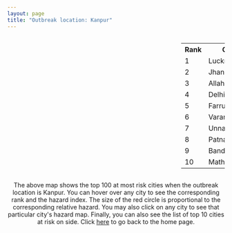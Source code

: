 ```yaml
---
layout: page
title: "Outbreak location: Kanpur"
---
```

<div style="width: 100%; overflow: auto;">
<div style="width: 75%; float: left;">
<div id="mapid">
<script src="https://buda-magenta.github.io/hazard_map/load_map.js"></script>

<script>
var marker_outbreak = L.marker([26.460914, 80.321759],{"autoPan": true}).addTo(map); marker_outbreak.bindTooltip("Kanpur").openTooltip();

var circle_1 = L.circle([26.838100, 80.934600], {"pane": "markerPane", "color": "red", "fill": true, "fillOpacity": 0.2, "fillRule": "evenodd", "lineCap": "round", "lineJoin": "round", "opacity": 1.0, "radius": 60555, "stroke": true, "weight": 3}).addTo(map);
circle_1.bindTooltip("Lucknow<br>rank: 1<br>hazard index: 0.060555")
circle_1.bindPopup('<a href="https://buda-magenta.github.io/hazard_map/Lucknow">Lucknow</a>')

var circle_2 = L.circle([25.531031, 78.652689], {"pane": "markerPane", "color": "red", "fill": true, "fillOpacity": 0.2, "fillRule": "evenodd", "lineCap": "round", "lineJoin": "round", "opacity": 1.0, "radius": 50812, "stroke": true, "weight": 3}).addTo(map);
circle_2.bindTooltip("Jhansi<br>rank: 2<br>hazard index: 0.050812")
circle_2.bindPopup('<a href="https://buda-magenta.github.io/hazard_map/Jhansi">Jhansi</a>')

var circle_3 = L.circle([25.438130, 81.833800], {"pane": "markerPane", "color": "red", "fill": true, "fillOpacity": 0.2, "fillRule": "evenodd", "lineCap": "round", "lineJoin": "round", "opacity": 1.0, "radius": 39657, "stroke": true, "weight": 3}).addTo(map);
circle_3.bindTooltip("Allahabad<br>rank: 3<br>hazard index: 0.039658")
circle_3.bindPopup('<a href="https://buda-magenta.github.io/hazard_map/Allahabad">Allahabad</a>')

var circle_4 = L.circle([28.651718, 77.221939], {"pane": "markerPane", "color": "red", "fill": true, "fillOpacity": 0.2, "fillRule": "evenodd", "lineCap": "round", "lineJoin": "round", "opacity": 1.0, "radius": 37897, "stroke": true, "weight": 3}).addTo(map);
circle_4.bindTooltip("Delhi<br>rank: 4<br>hazard index: 0.037898")
circle_4.bindPopup('<a href="https://buda-magenta.github.io/hazard_map/Delhi">Delhi</a>')

var circle_5 = L.circle([27.437194, 79.489129], {"pane": "markerPane", "color": "red", "fill": true, "fillOpacity": 0.2, "fillRule": "evenodd", "lineCap": "round", "lineJoin": "round", "opacity": 1.0, "radius": 20692, "stroke": true, "weight": 3}).addTo(map);
circle_5.bindTooltip("Farrukhabad<br>rank: 5<br>hazard index: 0.020693")
circle_5.bindPopup('<a href="https://buda-magenta.github.io/hazard_map/Farrukhabad">Farrukhabad</a>')

var circle_6 = L.circle([25.335649, 83.007629], {"pane": "markerPane", "color": "red", "fill": true, "fillOpacity": 0.2, "fillRule": "evenodd", "lineCap": "round", "lineJoin": "round", "opacity": 1.0, "radius": 17966, "stroke": true, "weight": 3}).addTo(map);
circle_6.bindTooltip("Varanasi<br>rank: 6<br>hazard index: 0.017967")
circle_6.bindPopup('<a href="https://buda-magenta.github.io/hazard_map/Varanasi">Varanasi</a>')

var circle_7 = L.circle([26.575504, 80.613762], {"pane": "markerPane", "color": "red", "fill": true, "fillOpacity": 0.2, "fillRule": "evenodd", "lineCap": "round", "lineJoin": "round", "opacity": 1.0, "radius": 11588, "stroke": true, "weight": 3}).addTo(map);
circle_7.bindTooltip("Unnao<br>rank: 7<br>hazard index: 0.011589")
circle_7.bindPopup('<a href="https://buda-magenta.github.io/hazard_map/Unnao">Unnao</a>')

var circle_8 = L.circle([25.609324, 85.123525], {"pane": "markerPane", "color": "red", "fill": true, "fillOpacity": 0.2, "fillRule": "evenodd", "lineCap": "round", "lineJoin": "round", "opacity": 1.0, "radius": 9190, "stroke": true, "weight": 3}).addTo(map);
circle_8.bindTooltip("Patna<br>rank: 8<br>hazard index: 0.009190")
circle_8.bindPopup('<a href="https://buda-magenta.github.io/hazard_map/Patna">Patna</a>')

var circle_9 = L.circle([25.476300, 80.339500], {"pane": "markerPane", "color": "red", "fill": true, "fillOpacity": 0.2, "fillRule": "evenodd", "lineCap": "round", "lineJoin": "round", "opacity": 1.0, "radius": 7860, "stroke": true, "weight": 3}).addTo(map);
circle_9.bindTooltip("Banda<br>rank: 9<br>hazard index: 0.007861")
circle_9.bindPopup('<a href="https://buda-magenta.github.io/hazard_map/Banda">Banda</a>')

var circle_10 = L.circle([27.633333, 77.583333], {"pane": "markerPane", "color": "red", "fill": true, "fillOpacity": 0.2, "fillRule": "evenodd", "lineCap": "round", "lineJoin": "round", "opacity": 1.0, "radius": 6493, "stroke": true, "weight": 3}).addTo(map);
circle_10.bindTooltip("Mathura<br>rank: 10<br>hazard index: 0.006493")
circle_10.bindPopup('<a href="https://buda-magenta.github.io/hazard_map/Mathura">Mathura</a>')

var circle_11 = L.circle([25.603508, 83.507454], {"pane": "markerPane", "color": "red", "fill": true, "fillOpacity": 0.2, "fillRule": "evenodd", "lineCap": "round", "lineJoin": "round", "opacity": 1.0, "radius": 5393, "stroke": true, "weight": 3}).addTo(map);
circle_11.bindTooltip("Ghazipur<br>rank: 11<br>hazard index: 0.005394")
circle_11.bindPopup('<a href="https://buda-magenta.github.io/hazard_map/Ghazipur">Ghazipur</a>')

var circle_12 = L.circle([24.700385, 78.518668], {"pane": "markerPane", "color": "red", "fill": true, "fillOpacity": 0.2, "fillRule": "evenodd", "lineCap": "round", "lineJoin": "round", "opacity": 1.0, "radius": 5392, "stroke": true, "weight": 3}).addTo(map);
circle_12.bindTooltip("Lalitpur<br>rank: 12<br>hazard index: 0.005392")
circle_12.bindPopup('<a href="https://buda-magenta.github.io/hazard_map/Lalitpur">Lalitpur</a>')

var circle_13 = L.circle([26.671329, 83.364583], {"pane": "markerPane", "color": "red", "fill": true, "fillOpacity": 0.2, "fillRule": "evenodd", "lineCap": "round", "lineJoin": "round", "opacity": 1.0, "radius": 5323, "stroke": true, "weight": 3}).addTo(map);
circle_13.bindTooltip("Gorakhpur<br>rank: 13<br>hazard index: 0.005323")
circle_13.bindPopup('<a href="https://buda-magenta.github.io/hazard_map/Gorakhpur">Gorakhpur</a>')

var circle_14 = L.circle([25.954628, 83.647350], {"pane": "markerPane", "color": "red", "fill": true, "fillOpacity": 0.2, "fillRule": "evenodd", "lineCap": "round", "lineJoin": "round", "opacity": 1.0, "radius": 5062, "stroke": true, "weight": 3}).addTo(map);
circle_14.bindTooltip("Maunath Bhanjan<br>rank: 14<br>hazard index: 0.005063")
circle_14.bindPopup('<a href="https://buda-magenta.github.io/hazard_map/Maunath_Bhanjan">Maunath Bhanjan</a>')

var circle_15 = L.circle([26.250000, 81.250000], {"pane": "markerPane", "color": "red", "fill": true, "fillOpacity": 0.2, "fillRule": "evenodd", "lineCap": "round", "lineJoin": "round", "opacity": 1.0, "radius": 4172, "stroke": true, "weight": 3}).addTo(map);
circle_15.bindTooltip("Rae Bareli<br>rank: 15<br>hazard index: 0.004173")
circle_15.bindPopup('<a href="https://buda-magenta.github.io/hazard_map/Rae_Bareli">Rae Bareli</a>')

var circle_16 = L.circle([25.843539, 80.918004], {"pane": "markerPane", "color": "red", "fill": true, "fillOpacity": 0.2, "fillRule": "evenodd", "lineCap": "round", "lineJoin": "round", "opacity": 1.0, "radius": 4166, "stroke": true, "weight": 3}).addTo(map);
circle_16.bindTooltip("Fatehpur<br>rank: 16<br>hazard index: 0.004167")
circle_16.bindPopup('<a href="https://buda-magenta.github.io/hazard_map/Fatehpur">Fatehpur</a>')

var circle_17 = L.circle([27.504639, 80.829466], {"pane": "markerPane", "color": "red", "fill": true, "fillOpacity": 0.2, "fillRule": "evenodd", "lineCap": "round", "lineJoin": "round", "opacity": 1.0, "radius": 3438, "stroke": true, "weight": 3}).addTo(map);
circle_17.bindTooltip("Sitapur<br>rank: 17<br>hazard index: 0.003439")
circle_17.bindPopup('<a href="https://buda-magenta.github.io/hazard_map/Sitapur">Sitapur</a>')

var circle_18 = L.circle([22.541418, 88.357691], {"pane": "markerPane", "color": "red", "fill": true, "fillOpacity": 0.2, "fillRule": "evenodd", "lineCap": "round", "lineJoin": "round", "opacity": 1.0, "radius": 3426, "stroke": true, "weight": 3}).addTo(map);
circle_18.bindTooltip("Kolkata<br>rank: 18<br>hazard index: 0.003426")
circle_18.bindPopup('<a href="https://buda-magenta.github.io/hazard_map/Kolkata">Kolkata</a>')

var circle_19 = L.circle([26.915458, 75.818982], {"pane": "markerPane", "color": "red", "fill": true, "fillOpacity": 0.2, "fillRule": "evenodd", "lineCap": "round", "lineJoin": "round", "opacity": 1.0, "radius": 3174, "stroke": true, "weight": 3}).addTo(map);
circle_19.bindTooltip("Jaipur<br>rank: 19<br>hazard index: 0.003174")
circle_19.bindPopup('<a href="https://buda-magenta.github.io/hazard_map/Jaipur">Jaipur</a>')

var circle_20 = L.circle([27.175255, 78.009816], {"pane": "markerPane", "color": "red", "fill": true, "fillOpacity": 0.2, "fillRule": "evenodd", "lineCap": "round", "lineJoin": "round", "opacity": 1.0, "radius": 3131, "stroke": true, "weight": 3}).addTo(map);
circle_20.bindTooltip("Agra<br>rank: 20<br>hazard index: 0.003131")
circle_20.bindPopup('<a href="https://buda-magenta.github.io/hazard_map/Agra">Agra</a>')

var circle_21 = L.circle([28.457876, 79.405571], {"pane": "markerPane", "color": "red", "fill": true, "fillOpacity": 0.2, "fillRule": "evenodd", "lineCap": "round", "lineJoin": "round", "opacity": 1.0, "radius": 2533, "stroke": true, "weight": 3}).addTo(map);
circle_21.bindTooltip("Bareilly<br>rank: 21<br>hazard index: 0.002533")
circle_21.bindPopup('<a href="https://buda-magenta.github.io/hazard_map/Bareilly">Bareilly</a>')

var circle_22 = L.circle([27.733696, 81.477321], {"pane": "markerPane", "color": "red", "fill": true, "fillOpacity": 0.2, "fillRule": "evenodd", "lineCap": "round", "lineJoin": "round", "opacity": 1.0, "radius": 2298, "stroke": true, "weight": 3}).addTo(map);
circle_22.bindTooltip("Bahraich<br>rank: 22<br>hazard index: 0.002298")
circle_22.bindPopup('<a href="https://buda-magenta.github.io/hazard_map/Bahraich">Bahraich</a>')

var circle_23 = L.circle([27.883846, 78.634890], {"pane": "markerPane", "color": "red", "fill": true, "fillOpacity": 0.2, "fillRule": "evenodd", "lineCap": "round", "lineJoin": "round", "opacity": 1.0, "radius": 2135, "stroke": true, "weight": 3}).addTo(map);
circle_23.bindTooltip("Kasganj<br>rank: 23<br>hazard index: 0.002135")
circle_23.bindPopup('<a href="https://buda-magenta.github.io/hazard_map/Kasganj">Kasganj</a>')

var circle_24 = L.circle([27.912633, 79.746563], {"pane": "markerPane", "color": "red", "fill": true, "fillOpacity": 0.2, "fillRule": "evenodd", "lineCap": "round", "lineJoin": "round", "opacity": 1.0, "radius": 2124, "stroke": true, "weight": 3}).addTo(map);
circle_24.bindTooltip("Shahjahanpur<br>rank: 24<br>hazard index: 0.002125")
circle_24.bindPopup('<a href="https://buda-magenta.github.io/hazard_map/Shahjahanpur">Shahjahanpur</a>')

var circle_25 = L.circle([19.075990, 72.877393], {"pane": "markerPane", "color": "red", "fill": true, "fillOpacity": 0.2, "fillRule": "evenodd", "lineCap": "round", "lineJoin": "round", "opacity": 1.0, "radius": 2106, "stroke": true, "weight": 3}).addTo(map);
circle_25.bindTooltip("Mumbai<br>rank: 25<br>hazard index: 0.002106")
circle_25.bindPopup('<a href="https://buda-magenta.github.io/hazard_map/Mumbai">Mumbai</a>')

var circle_26 = L.circle([26.203725, 78.157363], {"pane": "markerPane", "color": "red", "fill": true, "fillOpacity": 0.2, "fillRule": "evenodd", "lineCap": "round", "lineJoin": "round", "opacity": 1.0, "radius": 1935, "stroke": true, "weight": 3}).addTo(map);
circle_26.bindTooltip("Gwalior<br>rank: 26<br>hazard index: 0.001936")
circle_26.bindPopup('<a href="https://buda-magenta.github.io/hazard_map/Gwalior">Gwalior</a>')

var circle_27 = L.circle([25.877933, 84.119959], {"pane": "markerPane", "color": "red", "fill": true, "fillOpacity": 0.2, "fillRule": "evenodd", "lineCap": "round", "lineJoin": "round", "opacity": 1.0, "radius": 1652, "stroke": true, "weight": 3}).addTo(map);
circle_27.bindTooltip("Ballia<br>rank: 27<br>hazard index: 0.001652")
circle_27.bindPopup('<a href="https://buda-magenta.github.io/hazard_map/Ballia">Ballia</a>')

var circle_28 = L.circle([27.876990, 78.137290], {"pane": "markerPane", "color": "red", "fill": true, "fillOpacity": 0.2, "fillRule": "evenodd", "lineCap": "round", "lineJoin": "round", "opacity": 1.0, "radius": 1635, "stroke": true, "weight": 3}).addTo(map);
circle_28.bindTooltip("Aligarh<br>rank: 28<br>hazard index: 0.001636")
circle_28.bindPopup('<a href="https://buda-magenta.github.io/hazard_map/Aligarh">Aligarh</a>')

var circle_29 = L.circle([26.638076, 82.059024], {"pane": "markerPane", "color": "red", "fill": true, "fillOpacity": 0.2, "fillRule": "evenodd", "lineCap": "round", "lineJoin": "round", "opacity": 1.0, "radius": 1631, "stroke": true, "weight": 3}).addTo(map);
circle_29.bindTooltip("Faizabad<br>rank: 29<br>hazard index: 0.001632")
circle_29.bindPopup('<a href="https://buda-magenta.github.io/hazard_map/Faizabad">Faizabad</a>')

var circle_30 = L.circle([26.718324, 79.090254], {"pane": "markerPane", "color": "red", "fill": true, "fillOpacity": 0.2, "fillRule": "evenodd", "lineCap": "round", "lineJoin": "round", "opacity": 1.0, "radius": 1599, "stroke": true, "weight": 3}).addTo(map);
circle_30.bindTooltip("Etawah<br>rank: 30<br>hazard index: 0.001599")
circle_30.bindPopup('<a href="https://buda-magenta.github.io/hazard_map/Etawah">Etawah</a>')

var circle_31 = L.circle([20.266777, 85.843559], {"pane": "markerPane", "color": "red", "fill": true, "fillOpacity": 0.2, "fillRule": "evenodd", "lineCap": "round", "lineJoin": "round", "opacity": 1.0, "radius": 1536, "stroke": true, "weight": 3}).addTo(map);
circle_31.bindTooltip("Bhubaneswar<br>rank: 31<br>hazard index: 0.001537")
circle_31.bindPopup('<a href="https://buda-magenta.github.io/hazard_map/Bhubaneswar">Bhubaneswar</a>')

var circle_32 = L.circle([23.160894, 79.949770], {"pane": "markerPane", "color": "red", "fill": true, "fillOpacity": 0.2, "fillRule": "evenodd", "lineCap": "round", "lineJoin": "round", "opacity": 1.0, "radius": 1517, "stroke": true, "weight": 3}).addTo(map);
circle_32.bindTooltip("Jabalpur<br>rank: 32<br>hazard index: 0.001517")
circle_32.bindPopup('<a href="https://buda-magenta.github.io/hazard_map/Jabalpur">Jabalpur</a>')

var circle_33 = L.circle([27.109667, 81.918329], {"pane": "markerPane", "color": "red", "fill": true, "fillOpacity": 0.2, "fillRule": "evenodd", "lineCap": "round", "lineJoin": "round", "opacity": 1.0, "radius": 1513, "stroke": true, "weight": 3}).addTo(map);
circle_33.bindTooltip("Gonda<br>rank: 33<br>hazard index: 0.001514")
circle_33.bindPopup('<a href="https://buda-magenta.github.io/hazard_map/Gonda">Gonda</a>')

var circle_34 = L.circle([24.796436, 85.007956], {"pane": "markerPane", "color": "red", "fill": true, "fillOpacity": 0.2, "fillRule": "evenodd", "lineCap": "round", "lineJoin": "round", "opacity": 1.0, "radius": 1501, "stroke": true, "weight": 3}).addTo(map);
circle_34.bindTooltip("Gaya<br>rank: 34<br>hazard index: 0.001502")
circle_34.bindPopup('<a href="https://buda-magenta.github.io/hazard_map/Gaya">Gaya</a>')

var circle_35 = L.circle([27.985060, 80.753845], {"pane": "markerPane", "color": "red", "fill": true, "fillOpacity": 0.2, "fillRule": "evenodd", "lineCap": "round", "lineJoin": "round", "opacity": 1.0, "radius": 1473, "stroke": true, "weight": 3}).addTo(map);
circle_35.bindTooltip("Lakhimpur<br>rank: 35<br>hazard index: 0.001474")
circle_35.bindPopup('<a href="https://buda-magenta.github.io/hazard_map/Lakhimpur">Lakhimpur</a>')

var circle_36 = L.circle([23.370035, 85.325013], {"pane": "markerPane", "color": "red", "fill": true, "fillOpacity": 0.2, "fillRule": "evenodd", "lineCap": "round", "lineJoin": "round", "opacity": 1.0, "radius": 1379, "stroke": true, "weight": 3}).addTo(map);
circle_36.bindTooltip("Ranchi<br>rank: 36<br>hazard index: 0.001379")
circle_36.bindPopup('<a href="https://buda-magenta.github.io/hazard_map/Ranchi">Ranchi</a>')

var circle_37 = L.circle([22.801519, 86.202958], {"pane": "markerPane", "color": "red", "fill": true, "fillOpacity": 0.2, "fillRule": "evenodd", "lineCap": "round", "lineJoin": "round", "opacity": 1.0, "radius": 1203, "stroke": true, "weight": 3}).addTo(map);
circle_37.bindTooltip("Jamshedpur<br>rank: 37<br>hazard index: 0.001204")
circle_37.bindPopup('<a href="https://buda-magenta.github.io/hazard_map/Jamshedpur">Jamshedpur</a>')

var circle_38 = L.circle([25.935955, 79.424328], {"pane": "markerPane", "color": "red", "fill": true, "fillOpacity": 0.2, "fillRule": "evenodd", "lineCap": "round", "lineJoin": "round", "opacity": 1.0, "radius": 1186, "stroke": true, "weight": 3}).addTo(map);
circle_38.bindTooltip("Orai<br>rank: 38<br>hazard index: 0.001187")
circle_38.bindPopup('<a href="https://buda-magenta.github.io/hazard_map/Orai">Orai</a>')

var circle_39 = L.circle([24.935635, 82.647701], {"pane": "markerPane", "color": "red", "fill": true, "fillOpacity": 0.2, "fillRule": "evenodd", "lineCap": "round", "lineJoin": "round", "opacity": 1.0, "radius": 1139, "stroke": true, "weight": 3}).addTo(map);
circle_39.bindTooltip("Mirzapur<br>rank: 39<br>hazard index: 0.001139")
circle_39.bindPopup('<a href="https://buda-magenta.github.io/hazard_map/Mirzapur">Mirzapur</a>')

var circle_40 = L.circle([27.338577, 80.097526], {"pane": "markerPane", "color": "red", "fill": true, "fillOpacity": 0.2, "fillRule": "evenodd", "lineCap": "round", "lineJoin": "round", "opacity": 1.0, "radius": 1081, "stroke": true, "weight": 3}).addTo(map);
circle_40.bindTooltip("Hardoi<br>rank: 40<br>hazard index: 0.001081")
circle_40.bindPopup('<a href="https://buda-magenta.github.io/hazard_map/Hardoi">Hardoi</a>')

var circle_41 = L.circle([26.500000, 78.750000], {"pane": "markerPane", "color": "red", "fill": true, "fillOpacity": 0.2, "fillRule": "evenodd", "lineCap": "round", "lineJoin": "round", "opacity": 1.0, "radius": 1079, "stroke": true, "weight": 3}).addTo(map);
circle_41.bindTooltip("Bhind<br>rank: 41<br>hazard index: 0.001079")
circle_41.bindPopup('<a href="https://buda-magenta.github.io/hazard_map/Bhind">Bhind</a>')

var circle_42 = L.circle([25.280733, 83.125128], {"pane": "markerPane", "color": "red", "fill": true, "fillOpacity": 0.2, "fillRule": "evenodd", "lineCap": "round", "lineJoin": "round", "opacity": 1.0, "radius": 1078, "stroke": true, "weight": 3}).addTo(map);
circle_42.bindTooltip("Mughal Sarai<br>rank: 42<br>hazard index: 0.001079")
circle_42.bindPopup('<a href="https://buda-magenta.github.io/hazard_map/Mughal_Sarai">Mughal Sarai</a>')

var circle_43 = L.circle([26.180598, 91.753943], {"pane": "markerPane", "color": "red", "fill": true, "fillOpacity": 0.2, "fillRule": "evenodd", "lineCap": "round", "lineJoin": "round", "opacity": 1.0, "radius": 989, "stroke": true, "weight": 3}).addTo(map);
circle_43.bindTooltip("Guwahati<br>rank: 43<br>hazard index: 0.000990")
circle_43.bindPopup('<a href="https://buda-magenta.github.io/hazard_map/Guwahati">Guwahati</a>')

var circle_44 = L.circle([26.148658, 85.340013], {"pane": "markerPane", "color": "red", "fill": true, "fillOpacity": 0.2, "fillRule": "evenodd", "lineCap": "round", "lineJoin": "round", "opacity": 1.0, "radius": 933, "stroke": true, "weight": 3}).addTo(map);
circle_44.bindTooltip("Muzaffarpur<br>rank: 44<br>hazard index: 0.000933")
circle_44.bindPopup('<a href="https://buda-magenta.github.io/hazard_map/Muzaffarpur">Muzaffarpur</a>')

var circle_45 = L.circle([27.177366, 78.389912], {"pane": "markerPane", "color": "red", "fill": true, "fillOpacity": 0.2, "fillRule": "evenodd", "lineCap": "round", "lineJoin": "round", "opacity": 1.0, "radius": 932, "stroke": true, "weight": 3}).addTo(map);
circle_45.bindTooltip("Firozabad<br>rank: 45<br>hazard index: 0.000933")
circle_45.bindPopup('<a href="https://buda-magenta.github.io/hazard_map/Firozabad">Firozabad</a>')

var circle_46 = L.circle([20.468600, 85.879200], {"pane": "markerPane", "color": "red", "fill": true, "fillOpacity": 0.2, "fillRule": "evenodd", "lineCap": "round", "lineJoin": "round", "opacity": 1.0, "radius": 929, "stroke": true, "weight": 3}).addTo(map);
circle_46.bindTooltip("Cuttack<br>rank: 46<br>hazard index: 0.000930")
circle_46.bindPopup('<a href="https://buda-magenta.github.io/hazard_map/Cuttack">Cuttack</a>')

var circle_47 = L.circle([26.242511, 82.296169], {"pane": "markerPane", "color": "red", "fill": true, "fillOpacity": 0.2, "fillRule": "evenodd", "lineCap": "round", "lineJoin": "round", "opacity": 1.0, "radius": 891, "stroke": true, "weight": 3}).addTo(map);
circle_47.bindTooltip("Sultanpur<br>rank: 47<br>hazard index: 0.000892")
circle_47.bindPopup('<a href="https://buda-magenta.github.io/hazard_map/Sultanpur">Sultanpur</a>')

var circle_48 = L.circle([23.258486, 77.401989], {"pane": "markerPane", "color": "red", "fill": true, "fillOpacity": 0.2, "fillRule": "evenodd", "lineCap": "round", "lineJoin": "round", "opacity": 1.0, "radius": 881, "stroke": true, "weight": 3}).addTo(map);
circle_48.bindTooltip("Bhopal<br>rank: 48<br>hazard index: 0.000882")
circle_48.bindPopup('<a href="https://buda-magenta.github.io/hazard_map/Bhopal">Bhopal</a>')

var circle_49 = L.circle([26.716413, 88.430992], {"pane": "markerPane", "color": "red", "fill": true, "fillOpacity": 0.2, "fillRule": "evenodd", "lineCap": "round", "lineJoin": "round", "opacity": 1.0, "radius": 872, "stroke": true, "weight": 3}).addTo(map);
circle_49.bindTooltip("Siliguri<br>rank: 49<br>hazard index: 0.000873")
circle_49.bindPopup('<a href="https://buda-magenta.github.io/hazard_map/Siliguri">Siliguri</a>')

var circle_50 = L.circle([25.286698, 87.132254], {"pane": "markerPane", "color": "red", "fill": true, "fillOpacity": 0.2, "fillRule": "evenodd", "lineCap": "round", "lineJoin": "round", "opacity": 1.0, "radius": 794, "stroke": true, "weight": 3}).addTo(map);
circle_50.bindTooltip("Bhagalpur<br>rank: 50<br>hazard index: 0.000794")
circle_50.bindPopup('<a href="https://buda-magenta.github.io/hazard_map/Bhagalpur">Bhagalpur</a>')

var circle_51 = L.circle([27.209822, 79.048137], {"pane": "markerPane", "color": "red", "fill": true, "fillOpacity": 0.2, "fillRule": "evenodd", "lineCap": "round", "lineJoin": "round", "opacity": 1.0, "radius": 781, "stroke": true, "weight": 3}).addTo(map);
circle_51.bindTooltip("Mainpuri<br>rank: 51<br>hazard index: 0.000782")
circle_51.bindPopup('<a href="https://buda-magenta.github.io/hazard_map/Mainpuri">Mainpuri</a>')

var circle_52 = L.circle([24.500000, 81.000000], {"pane": "markerPane", "color": "red", "fill": true, "fillOpacity": 0.2, "fillRule": "evenodd", "lineCap": "round", "lineJoin": "round", "opacity": 1.0, "radius": 778, "stroke": true, "weight": 3}).addTo(map);
circle_52.bindTooltip("Satna<br>rank: 52<br>hazard index: 0.000779")
circle_52.bindPopup('<a href="https://buda-magenta.github.io/hazard_map/Satna">Satna</a>')

var circle_53 = L.circle([26.439874, 80.018000], {"pane": "markerPane", "color": "red", "fill": true, "fillOpacity": 0.2, "fillRule": "evenodd", "lineCap": "round", "lineJoin": "round", "opacity": 1.0, "radius": 776, "stroke": true, "weight": 3}).addTo(map);
circle_53.bindTooltip("Akbarpur<br>rank: 53<br>hazard index: 0.000777")
circle_53.bindPopup('<a href="https://buda-magenta.github.io/hazard_map/Akbarpur">Akbarpur</a>')

var circle_54 = L.circle([25.565691, 80.063489], {"pane": "markerPane", "color": "red", "fill": true, "fillOpacity": 0.2, "fillRule": "evenodd", "lineCap": "round", "lineJoin": "round", "opacity": 1.0, "radius": 770, "stroke": true, "weight": 3}).addTo(map);
circle_54.bindTooltip("Khanna<br>rank: 54<br>hazard index: 0.000770")
circle_54.bindPopup('<a href="https://buda-magenta.github.io/hazard_map/Khanna">Khanna</a>')

var circle_55 = L.circle([27.036604, 78.651436], {"pane": "markerPane", "color": "red", "fill": true, "fillOpacity": 0.2, "fillRule": "evenodd", "lineCap": "round", "lineJoin": "round", "opacity": 1.0, "radius": 737, "stroke": true, "weight": 3}).addTo(map);
circle_55.bindTooltip("Shikohabad<br>rank: 55<br>hazard index: 0.000738")
circle_55.bindPopup('<a href="https://buda-magenta.github.io/hazard_map/Shikohabad">Shikohabad</a>')

var circle_56 = L.circle([23.021624, 72.579707], {"pane": "markerPane", "color": "red", "fill": true, "fillOpacity": 0.2, "fillRule": "evenodd", "lineCap": "round", "lineJoin": "round", "opacity": 1.0, "radius": 710, "stroke": true, "weight": 3}).addTo(map);
circle_56.bindTooltip("Ahmedabad<br>rank: 56<br>hazard index: 0.000710")
circle_56.bindPopup('<a href="https://buda-magenta.github.io/hazard_map/Ahmedabad">Ahmedabad</a>')

var circle_57 = L.circle([23.795281, 86.430964], {"pane": "markerPane", "color": "red", "fill": true, "fillOpacity": 0.2, "fillRule": "evenodd", "lineCap": "round", "lineJoin": "round", "opacity": 1.0, "radius": 699, "stroke": true, "weight": 3}).addTo(map);
circle_57.bindTooltip("Dhanbad<br>rank: 57<br>hazard index: 0.000700")
circle_57.bindPopup('<a href="https://buda-magenta.github.io/hazard_map/Dhanbad">Dhanbad</a>')

var circle_58 = L.circle([21.237947, 81.633683], {"pane": "markerPane", "color": "red", "fill": true, "fillOpacity": 0.2, "fillRule": "evenodd", "lineCap": "round", "lineJoin": "round", "opacity": 1.0, "radius": 683, "stroke": true, "weight": 3}).addTo(map);
circle_58.bindTooltip("Raipur<br>rank: 58<br>hazard index: 0.000683")
circle_58.bindPopup('<a href="https://buda-magenta.github.io/hazard_map/Raipur">Raipur</a>')

var circle_59 = L.circle([25.750000, 78.500000], {"pane": "markerPane", "color": "red", "fill": true, "fillOpacity": 0.2, "fillRule": "evenodd", "lineCap": "round", "lineJoin": "round", "opacity": 1.0, "radius": 659, "stroke": true, "weight": 3}).addTo(map);
circle_59.bindTooltip("Datia<br>rank: 59<br>hazard index: 0.000660")
circle_59.bindPopup('<a href="https://buda-magenta.github.io/hazard_map/Datia">Datia</a>')

var circle_60 = L.circle([29.154148, 77.305954], {"pane": "markerPane", "color": "red", "fill": true, "fillOpacity": 0.2, "fillRule": "evenodd", "lineCap": "round", "lineJoin": "round", "opacity": 1.0, "radius": 603, "stroke": true, "weight": 3}).addTo(map);
circle_60.bindTooltip("Baraut<br>rank: 60<br>hazard index: 0.000603")
circle_60.bindPopup('<a href="https://buda-magenta.github.io/hazard_map/Baraut">Baraut</a>')

var circle_61 = L.circle([25.773344, 84.784977], {"pane": "markerPane", "color": "red", "fill": true, "fillOpacity": 0.2, "fillRule": "evenodd", "lineCap": "round", "lineJoin": "round", "opacity": 1.0, "radius": 601, "stroke": true, "weight": 3}).addTo(map);
circle_61.bindTooltip("Chapra<br>rank: 61<br>hazard index: 0.000602")
circle_61.bindPopup('<a href="https://buda-magenta.github.io/hazard_map/Chapra">Chapra</a>')

var circle_62 = L.circle([25.196826, 76.000893], {"pane": "markerPane", "color": "red", "fill": true, "fillOpacity": 0.2, "fillRule": "evenodd", "lineCap": "round", "lineJoin": "round", "opacity": 1.0, "radius": 594, "stroke": true, "weight": 3}).addTo(map);
circle_62.bindTooltip("Kota<br>rank: 62<br>hazard index: 0.000595")
circle_62.bindPopup('<a href="https://buda-magenta.github.io/hazard_map/Kota">Kota</a>')

var circle_63 = L.circle([26.423847, 83.762732], {"pane": "markerPane", "color": "red", "fill": true, "fillOpacity": 0.2, "fillRule": "evenodd", "lineCap": "round", "lineJoin": "round", "opacity": 1.0, "radius": 592, "stroke": true, "weight": 3}).addTo(map);
circle_63.bindTooltip("Deoria<br>rank: 63<br>hazard index: 0.000592")
circle_63.bindPopup('<a href="https://buda-magenta.github.io/hazard_map/Deoria">Deoria</a>')

var circle_64 = L.circle([29.000653, 77.768229], {"pane": "markerPane", "color": "red", "fill": true, "fillOpacity": 0.2, "fillRule": "evenodd", "lineCap": "round", "lineJoin": "round", "opacity": 1.0, "radius": 541, "stroke": true, "weight": 3}).addTo(map);
circle_64.bindTooltip("Meerut<br>rank: 64<br>hazard index: 0.000541")
circle_64.bindPopup('<a href="https://buda-magenta.github.io/hazard_map/Meerut">Meerut</a>')

var circle_65 = L.circle([28.428262, 77.002700], {"pane": "markerPane", "color": "red", "fill": true, "fillOpacity": 0.2, "fillRule": "evenodd", "lineCap": "round", "lineJoin": "round", "opacity": 1.0, "radius": 535, "stroke": true, "weight": 3}).addTo(map);
circle_65.bindTooltip("Gurgaon<br>rank: 65<br>hazard index: 0.000536")
circle_65.bindPopup('<a href="https://buda-magenta.github.io/hazard_map/Gurgaon">Gurgaon</a>')

var circle_66 = L.circle([25.623457, 84.596839], {"pane": "markerPane", "color": "red", "fill": true, "fillOpacity": 0.2, "fillRule": "evenodd", "lineCap": "round", "lineJoin": "round", "opacity": 1.0, "radius": 522, "stroke": true, "weight": 3}).addTo(map);
circle_66.bindTooltip("Arrah<br>rank: 66<br>hazard index: 0.000523")
circle_66.bindPopup('<a href="https://buda-magenta.github.io/hazard_map/Arrah">Arrah</a>')

var circle_67 = L.circle([23.699128, 85.991069], {"pane": "markerPane", "color": "red", "fill": true, "fillOpacity": 0.2, "fillRule": "evenodd", "lineCap": "round", "lineJoin": "round", "opacity": 1.0, "radius": 498, "stroke": true, "weight": 3}).addTo(map);
circle_67.bindTooltip("Bokaro<br>rank: 67<br>hazard index: 0.000498")
circle_67.bindPopup('<a href="https://buda-magenta.github.io/hazard_map/Bokaro">Bokaro</a>')

var circle_68 = L.circle([28.402979, 77.310384], {"pane": "markerPane", "color": "red", "fill": true, "fillOpacity": 0.2, "fillRule": "evenodd", "lineCap": "round", "lineJoin": "round", "opacity": 1.0, "radius": 491, "stroke": true, "weight": 3}).addTo(map);
circle_68.bindTooltip("Faridabad<br>rank: 68<br>hazard index: 0.000492")
circle_68.bindPopup('<a href="https://buda-magenta.github.io/hazard_map/Faridabad">Faridabad</a>')

var circle_69 = L.circle([26.022697, 83.028873], {"pane": "markerPane", "color": "red", "fill": true, "fillOpacity": 0.2, "fillRule": "evenodd", "lineCap": "round", "lineJoin": "round", "opacity": 1.0, "radius": 491, "stroke": true, "weight": 3}).addTo(map);
circle_69.bindTooltip("Azamgarh<br>rank: 69<br>hazard index: 0.000491")
circle_69.bindPopup('<a href="https://buda-magenta.github.io/hazard_map/Azamgarh">Azamgarh</a>')

var circle_70 = L.circle([25.560900, 87.647654], {"pane": "markerPane", "color": "red", "fill": true, "fillOpacity": 0.2, "fillRule": "evenodd", "lineCap": "round", "lineJoin": "round", "opacity": 1.0, "radius": 467, "stroke": true, "weight": 3}).addTo(map);
circle_70.bindTooltip("Katihar<br>rank: 70<br>hazard index: 0.000467")
circle_70.bindPopup('<a href="https://buda-magenta.github.io/hazard_map/Katihar">Katihar</a>')

var circle_71 = L.circle([30.909016, 75.851601], {"pane": "markerPane", "color": "red", "fill": true, "fillOpacity": 0.2, "fillRule": "evenodd", "lineCap": "round", "lineJoin": "round", "opacity": 1.0, "radius": 448, "stroke": true, "weight": 3}).addTo(map);
circle_71.bindTooltip("Ludhiana<br>rank: 71<br>hazard index: 0.000448")
circle_71.bindPopup('<a href="https://buda-magenta.github.io/hazard_map/Ludhiana">Ludhiana</a>')

var circle_72 = L.circle([28.570784, 77.327107], {"pane": "markerPane", "color": "red", "fill": true, "fillOpacity": 0.2, "fillRule": "evenodd", "lineCap": "round", "lineJoin": "round", "opacity": 1.0, "radius": 421, "stroke": true, "weight": 3}).addTo(map);
circle_72.bindTooltip("Noida<br>rank: 72<br>hazard index: 0.000422")
circle_72.bindPopup('<a href="https://buda-magenta.github.io/hazard_map/Noida">Noida</a>')

var circle_73 = L.circle([25.795593, 82.488341], {"pane": "markerPane", "color": "red", "fill": true, "fillOpacity": 0.2, "fillRule": "evenodd", "lineCap": "round", "lineJoin": "round", "opacity": 1.0, "radius": 398, "stroke": true, "weight": 3}).addTo(map);
circle_73.bindTooltip("Jaunpur<br>rank: 73<br>hazard index: 0.000399")
circle_73.bindPopup('<a href="https://buda-magenta.github.io/hazard_map/Jaunpur">Jaunpur</a>')

var circle_74 = L.circle([28.901090, 76.580194], {"pane": "markerPane", "color": "red", "fill": true, "fillOpacity": 0.2, "fillRule": "evenodd", "lineCap": "round", "lineJoin": "round", "opacity": 1.0, "radius": 389, "stroke": true, "weight": 3}).addTo(map);
circle_74.bindTooltip("Rohtak<br>rank: 74<br>hazard index: 0.000390")
circle_74.bindPopup('<a href="https://buda-magenta.github.io/hazard_map/Rohtak">Rohtak</a>')

var circle_75 = L.circle([23.687130, 86.974659], {"pane": "markerPane", "color": "red", "fill": true, "fillOpacity": 0.2, "fillRule": "evenodd", "lineCap": "round", "lineJoin": "round", "opacity": 1.0, "radius": 385, "stroke": true, "weight": 3}).addTo(map);
circle_75.bindTooltip("Asansol<br>rank: 75<br>hazard index: 0.000386")
circle_75.bindPopup('<a href="https://buda-magenta.github.io/hazard_map/Asansol">Asansol</a>')

var circle_76 = L.circle([26.724789, 82.793269], {"pane": "markerPane", "color": "red", "fill": true, "fillOpacity": 0.2, "fillRule": "evenodd", "lineCap": "round", "lineJoin": "round", "opacity": 1.0, "radius": 382, "stroke": true, "weight": 3}).addTo(map);
circle_76.bindTooltip("Basti<br>rank: 76<br>hazard index: 0.000383")
circle_76.bindPopup('<a href="https://buda-magenta.github.io/hazard_map/Basti">Basti</a>')

var circle_77 = L.circle([28.794068, 79.185930], {"pane": "markerPane", "color": "red", "fill": true, "fillOpacity": 0.2, "fillRule": "evenodd", "lineCap": "round", "lineJoin": "round", "opacity": 1.0, "radius": 379, "stroke": true, "weight": 3}).addTo(map);
circle_77.bindTooltip("Rampur<br>rank: 77<br>hazard index: 0.000380")
circle_77.bindPopup('<a href="https://buda-magenta.github.io/hazard_map/Rampur">Rampur</a>')

var circle_78 = L.circle([25.720581, 85.255560], {"pane": "markerPane", "color": "red", "fill": true, "fillOpacity": 0.2, "fillRule": "evenodd", "lineCap": "round", "lineJoin": "round", "opacity": 1.0, "radius": 369, "stroke": true, "weight": 3}).addTo(map);
circle_78.bindTooltip("Hajipur<br>rank: 78<br>hazard index: 0.000369")
circle_78.bindPopup('<a href="https://buda-magenta.github.io/hazard_map/Hajipur">Hajipur</a>')

var circle_79 = L.circle([28.863842, 78.805778], {"pane": "markerPane", "color": "red", "fill": true, "fillOpacity": 0.2, "fillRule": "evenodd", "lineCap": "round", "lineJoin": "round", "opacity": 1.0, "radius": 360, "stroke": true, "weight": 3}).addTo(map);
circle_79.bindTooltip("Moradabad<br>rank: 79<br>hazard index: 0.000360")
circle_79.bindPopup('<a href="https://buda-magenta.github.io/hazard_map/Moradabad">Moradabad</a>')

var circle_80 = L.circle([21.170200, 72.831100], {"pane": "markerPane", "color": "red", "fill": true, "fillOpacity": 0.2, "fillRule": "evenodd", "lineCap": "round", "lineJoin": "round", "opacity": 1.0, "radius": 359, "stroke": true, "weight": 3}).addTo(map);
circle_80.bindTooltip("Surat<br>rank: 80<br>hazard index: 0.000359")
circle_80.bindPopup('<a href="https://buda-magenta.github.io/hazard_map/Surat">Surat</a>')

var circle_81 = L.circle([25.512719, 86.090571], {"pane": "markerPane", "color": "red", "fill": true, "fillOpacity": 0.2, "fillRule": "evenodd", "lineCap": "round", "lineJoin": "round", "opacity": 1.0, "radius": 358, "stroke": true, "weight": 3}).addTo(map);
circle_81.bindTooltip("Begusarai<br>rank: 81<br>hazard index: 0.000358")
circle_81.bindPopup('<a href="https://buda-magenta.github.io/hazard_map/Begusarai">Begusarai</a>')

var circle_82 = L.circle([25.623400, 85.041700], {"pane": "markerPane", "color": "red", "fill": true, "fillOpacity": 0.2, "fillRule": "evenodd", "lineCap": "round", "lineJoin": "round", "opacity": 1.0, "radius": 351, "stroke": true, "weight": 3}).addTo(map);
circle_82.bindTooltip("Dinapur Nizamat<br>rank: 82<br>hazard index: 0.000351")
circle_82.bindPopup('<a href="https://buda-magenta.github.io/hazard_map/Dinapur_Nizamat">Dinapur Nizamat</a>')

var circle_83 = L.circle([12.979120, 77.591300], {"pane": "markerPane", "color": "red", "fill": true, "fillOpacity": 0.2, "fillRule": "evenodd", "lineCap": "round", "lineJoin": "round", "opacity": 1.0, "radius": 342, "stroke": true, "weight": 3}).addTo(map);
circle_83.bindTooltip("Bangalore<br>rank: 83<br>hazard index: 0.000342")
circle_83.bindPopup('<a href="https://buda-magenta.github.io/hazard_map/Bangalore">Bangalore</a>')

var circle_84 = L.circle([26.296772, 73.035143], {"pane": "markerPane", "color": "red", "fill": true, "fillOpacity": 0.2, "fillRule": "evenodd", "lineCap": "round", "lineJoin": "round", "opacity": 1.0, "radius": 330, "stroke": true, "weight": 3}).addTo(map);
circle_84.bindTooltip("Jodhpur<br>rank: 84<br>hazard index: 0.000331")
circle_84.bindPopup('<a href="https://buda-magenta.github.io/hazard_map/Jodhpur">Jodhpur</a>')

var circle_85 = L.circle([24.900100, 84.018211], {"pane": "markerPane", "color": "red", "fill": true, "fillOpacity": 0.2, "fillRule": "evenodd", "lineCap": "round", "lineJoin": "round", "opacity": 1.0, "radius": 323, "stroke": true, "weight": 3}).addTo(map);
circle_85.bindTooltip("Sasaram<br>rank: 85<br>hazard index: 0.000323")
circle_85.bindPopup('<a href="https://buda-magenta.github.io/hazard_map/Sasaram">Sasaram</a>')

var circle_86 = L.circle([28.651718, 77.221939], {"pane": "markerPane", "color": "red", "fill": true, "fillOpacity": 0.2, "fillRule": "evenodd", "lineCap": "round", "lineJoin": "round", "opacity": 1.0, "radius": 320, "stroke": true, "weight": 3}).addTo(map);
circle_86.bindTooltip("Dehri<br>rank: 86<br>hazard index: 0.000321")
circle_86.bindPopup('<a href="https://buda-magenta.github.io/hazard_map/Dehri">Dehri</a>')

var circle_87 = L.circle([25.133173, 86.525040], {"pane": "markerPane", "color": "red", "fill": true, "fillOpacity": 0.2, "fillRule": "evenodd", "lineCap": "round", "lineJoin": "round", "opacity": 1.0, "radius": 317, "stroke": true, "weight": 3}).addTo(map);
circle_87.bindTooltip("Kharagpur<br>rank: 87<br>hazard index: 0.000318")
circle_87.bindPopup('<a href="https://buda-magenta.github.io/hazard_map/Kharagpur">Kharagpur</a>')

var circle_88 = L.circle([23.809612, 78.759114], {"pane": "markerPane", "color": "red", "fill": true, "fillOpacity": 0.2, "fillRule": "evenodd", "lineCap": "round", "lineJoin": "round", "opacity": 1.0, "radius": 315, "stroke": true, "weight": 3}).addTo(map);
circle_88.bindTooltip("Sagar<br>rank: 88<br>hazard index: 0.000316")
circle_88.bindPopup('<a href="https://buda-magenta.github.io/hazard_map/Sagar">Sagar</a>')

var circle_89 = L.circle([27.265212, 77.369126], {"pane": "markerPane", "color": "red", "fill": true, "fillOpacity": 0.2, "fillRule": "evenodd", "lineCap": "round", "lineJoin": "round", "opacity": 1.0, "radius": 299, "stroke": true, "weight": 3}).addTo(map);
circle_89.bindTooltip("Bharatpur<br>rank: 89<br>hazard index: 0.000299")
circle_89.bindPopup('<a href="https://buda-magenta.github.io/hazard_map/Bharatpur">Bharatpur</a>')

var circle_90 = L.circle([28.753900, 77.399900], {"pane": "markerPane", "color": "red", "fill": true, "fillOpacity": 0.2, "fillRule": "evenodd", "lineCap": "round", "lineJoin": "round", "opacity": 1.0, "radius": 273, "stroke": true, "weight": 3}).addTo(map);
circle_90.bindTooltip("Khora<br>rank: 90<br>hazard index: 0.000273")
circle_90.bindPopup('<a href="https://buda-magenta.github.io/hazard_map/Khora">Khora</a>')

var circle_91 = L.circle([21.149813, 79.082056], {"pane": "markerPane", "color": "red", "fill": true, "fillOpacity": 0.2, "fillRule": "evenodd", "lineCap": "round", "lineJoin": "round", "opacity": 1.0, "radius": 268, "stroke": true, "weight": 3}).addTo(map);
circle_91.bindTooltip("Nagpur<br>rank: 91<br>hazard index: 0.000269")
circle_91.bindPopup('<a href="https://buda-magenta.github.io/hazard_map/Nagpur">Nagpur</a>')

var circle_92 = L.circle([26.083143, 86.032571], {"pane": "markerPane", "color": "red", "fill": true, "fillOpacity": 0.2, "fillRule": "evenodd", "lineCap": "round", "lineJoin": "round", "opacity": 1.0, "radius": 264, "stroke": true, "weight": 3}).addTo(map);
circle_92.bindTooltip("Darbhanga<br>rank: 92<br>hazard index: 0.000264")
circle_92.bindPopup('<a href="https://buda-magenta.github.io/hazard_map/Darbhanga">Darbhanga</a>')

var circle_93 = L.circle([26.131004, 84.391257], {"pane": "markerPane", "color": "red", "fill": true, "fillOpacity": 0.2, "fillRule": "evenodd", "lineCap": "round", "lineJoin": "round", "opacity": 1.0, "radius": 257, "stroke": true, "weight": 3}).addTo(map);
circle_93.bindTooltip("Siwan<br>rank: 93<br>hazard index: 0.000258")
circle_93.bindPopup('<a href="https://buda-magenta.github.io/hazard_map/Siwan">Siwan</a>')

var circle_94 = L.circle([29.988077, 77.508130], {"pane": "markerPane", "color": "red", "fill": true, "fillOpacity": 0.2, "fillRule": "evenodd", "lineCap": "round", "lineJoin": "round", "opacity": 1.0, "radius": 254, "stroke": true, "weight": 3}).addTo(map);
circle_94.bindTooltip("Saharanpur<br>rank: 94<br>hazard index: 0.000255")
circle_94.bindPopup('<a href="https://buda-magenta.github.io/hazard_map/Saharanpur">Saharanpur</a>')

var circle_95 = L.circle([27.573243, 78.111739], {"pane": "markerPane", "color": "red", "fill": true, "fillOpacity": 0.2, "fillRule": "evenodd", "lineCap": "round", "lineJoin": "round", "opacity": 1.0, "radius": 250, "stroke": true, "weight": 3}).addTo(map);
circle_95.bindTooltip("Hathras<br>rank: 95<br>hazard index: 0.000250")
circle_95.bindPopup('<a href="https://buda-magenta.github.io/hazard_map/Hathras">Hathras</a>')

var circle_96 = L.circle([27.639077, 76.614452], {"pane": "markerPane", "color": "red", "fill": true, "fillOpacity": 0.2, "fillRule": "evenodd", "lineCap": "round", "lineJoin": "round", "opacity": 1.0, "radius": 245, "stroke": true, "weight": 3}).addTo(map);
circle_96.bindTooltip("Alwar<br>rank: 96<br>hazard index: 0.000245")
circle_96.bindPopup('<a href="https://buda-magenta.github.io/hazard_map/Alwar">Alwar</a>')

var circle_97 = L.circle([31.292011, 75.568058], {"pane": "markerPane", "color": "red", "fill": true, "fillOpacity": 0.2, "fillRule": "evenodd", "lineCap": "round", "lineJoin": "round", "opacity": 1.0, "radius": 239, "stroke": true, "weight": 3}).addTo(map);
circle_97.bindTooltip("Jalandhar<br>rank: 97<br>hazard index: 0.000240")
circle_97.bindPopup('<a href="https://buda-magenta.github.io/hazard_map/Jalandhar">Jalandhar</a>')

var circle_98 = L.circle([17.388786, 78.461065], {"pane": "markerPane", "color": "red", "fill": true, "fillOpacity": 0.2, "fillRule": "evenodd", "lineCap": "round", "lineJoin": "round", "opacity": 1.0, "radius": 239, "stroke": true, "weight": 3}).addTo(map);
circle_98.bindTooltip("Hyderabad<br>rank: 98<br>hazard index: 0.000240")
circle_98.bindPopup('<a href="https://buda-magenta.github.io/hazard_map/Hyderabad">Hyderabad</a>')

var circle_99 = L.circle([22.383333, 82.133333], {"pane": "markerPane", "color": "red", "fill": true, "fillOpacity": 0.2, "fillRule": "evenodd", "lineCap": "round", "lineJoin": "round", "opacity": 1.0, "radius": 223, "stroke": true, "weight": 3}).addTo(map);
circle_99.bindTooltip("Bilaspur<br>rank: 99<br>hazard index: 0.000223")
circle_99.bindPopup('<a href="https://buda-magenta.github.io/hazard_map/Bilaspur">Bilaspur</a>')

var circle_100 = L.circle([23.535048, 87.338043], {"pane": "markerPane", "color": "red", "fill": true, "fillOpacity": 0.2, "fillRule": "evenodd", "lineCap": "round", "lineJoin": "round", "opacity": 1.0, "radius": 222, "stroke": true, "weight": 3}).addTo(map);
circle_100.bindTooltip("Durgapur<br>rank: 100<br>hazard index: 0.000222")
circle_100.bindPopup('<a href="https://buda-magenta.github.io/hazard_map/Durgapur">Durgapur</a>')
</script>
</div>
</div>


<div style="width: 20%; float: right;">
<table>
<tr>
<th>Rank</th>
<th>City</th>
</tr>

<tr>
<td>1</td>
<td>Lucknow</td>
</tr>

<tr>
<td>2</td>
<td>Jhansi</td>
</tr>

<tr>
<td>3</td>
<td>Allahabad</td>
</tr>

<tr>
<td>4</td>
<td>Delhi</td>
</tr>

<tr>
<td>5</td>
<td>Farrukhabad</td>
</tr>

<tr>
<td>6</td>
<td>Varanasi</td>
</tr>

<tr>
<td>7</td>
<td>Unnao</td>
</tr>

<tr>
<td>8</td>
<td>Patna</td>
</tr>

<tr>
<td>9</td>
<td>Banda</td>
</tr>

<tr>
<td>10</td>
<td>Mathura</td>
</tr>

</table>
</div>
</div>


<p align="center"> The above map shows the top 100 at most risk cities when the outbreak location is Kanpur. You can hover over any city to see the corresponding rank and the hazard index. The size of the red circle is proportional to the corresponding relative hazard. You may also click on any city to see that particular city's hazard map. Finally, you can also see the list of top 10 cities at risk on side.  Click <a href="https://buda-magenta.github.io/hazard_map/">here</a> to go back to the home page.
</p>